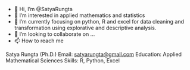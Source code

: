 - 👋 Hi, I’m @SatyaRungta
- 👀 I’m interested in applied mathematics and statistics
- 🌱 I’m currently focusing on python, R and excel for data cleaning and transformation using explorative and descriptive analysis. 
- 💞️ I’m looking to collaborate on ...
- 📫 How to reach me 

Satya Rungta (Ph.D.)
Email: satyarungta@gmail.com
Education: Applied Mathematical Sciences
Skills: R, Python, Excel 

<!---
SatyaRungta/SatyaRungta is a ✨ special ✨ repository because its `README.md` (this file) appears on your GitHub profile.
You can click the Preview link to take a look at your changes.
--->
